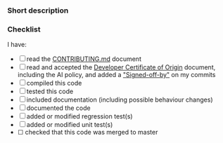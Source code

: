 ### Short description
<!-- Write a small description of what this Pull Request fixes or provides, including the issue #s -->

### Checklist
<!-- please indicate if any of these things are done/included with this Pull Request. Not all boxes need to be checked for the Pull Request to be accepted -->
I have:
- [ ] read the [CONTRIBUTING.md](https://github.com/PowerDNS/pdns/blob/master/CONTRIBUTING.md) document
- [ ] read and accepted the [Developer Certificate of Origin](https://github.com/PowerDNS/pdns/blob/master/DCO) document, including the AI policy, and added a ["Signed-off-by"](https://github.com/PowerDNS/pdns/blob/master/CONTRIBUTING.md#developer-certificate-of-origin) on my commits
- [ ] compiled this code
- [ ] tested this code
- [ ] included documentation (including possible behaviour changes)
- [ ] documented the code
- [ ] added or modified regression test(s)
- [ ] added or modified unit test(s)
- [ ] <!-- remove this line if your PR is against master --> checked that this code was merged to master
